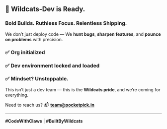 ## 🐾 **Wildcats-Dev is Ready.**
### Bold Builds. Ruthless Focus. Relentless Shipping.

We don’t just deploy code —
We **hunt bugs**, **sharpen features**, and **pounce on problems** with precision.

### ✅ Org initialized
### ✅ Dev environment locked and loaded
### ✅ Mindset? Unstoppable.

This isn’t just a dev team — this is the **Wildcats pride**, and we’re coming for everything.

Need to reach us?
📬 **team@pocketpick.in**

---

**#CodeWithClaws** | **#BuiltByWildcats**

